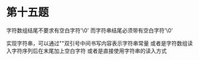
# 第十五题

字符数组结尾不要求有空白字符'\\0'
而字符串结尾必须带有空白字符'\\0'

实现字符串，可以通过""双引号中间书写内容表示字符串常量
或者是字符数组读入字符序列后在末尾加上空白字符
或者是直接使用字符串的读入方式
